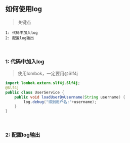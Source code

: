 ## 如何使用log

> 关键点

    1: 代码中加入log
    2: 配置log输出

<br>


### 1: 代码中加入log

>使用lombok，一定要用@Slf4j

```java
import lombok.extern.slf4j.Slf4j;
@Slf4j
public class UserService {
    public void loadUserByUsername(String username) {
        log.debug("得到用户名:"+username);
    }
}

```

<br>

### 2: 配置log输出